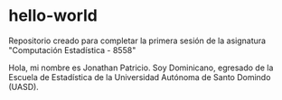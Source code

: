 # hello-world
Repositorio creado para completar la primera sesión de la asignatura "Computación Estadística - 8558"

Hola, mi nombre es Jonathan Patricio. Soy Dominicano, egresado de la Escuela de Estadística de la Universidad Autónoma de Santo Domindo (UASD).
